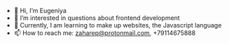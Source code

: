 - 👋 Hi, I’m Eugeniya
- 👀 I’m interested in questions about frontend development
- 🌱 Currently, I am learning to make up websites, the Javascript language
-  📫 How to reach me: zaharep@protonmail.com, +79114675888 
